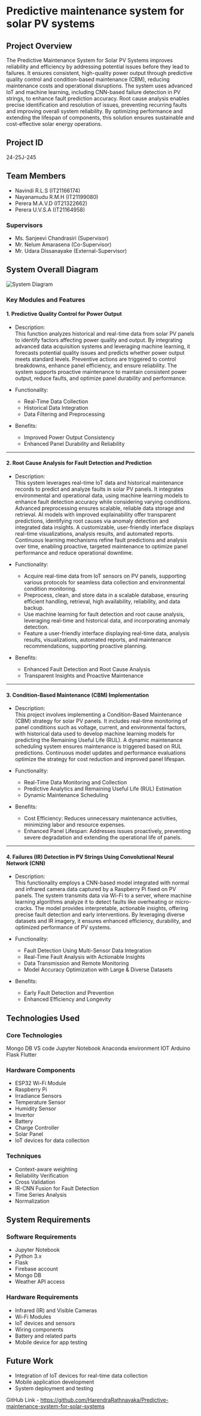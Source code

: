 # Predictive maintenance system for solar PV systems

## Project Overview
The Predictive Maintenance System for Solar PV Systems improves reliability and efficiency by addressing potential issues before they lead to failures. It ensures consistent, high-quality power output through predictive quality control and condition-based maintenance (CBM), reducing maintenance costs and operational disruptions. The system uses advanced IoT and machine learning, including CNN-based failure detection in PV strings, to enhance fault prediction accuracy. Root cause analysis enables precise identification and resolution of issues, preventing recurring faults and improving overall system reliability. By optimizing performance and extending the lifespan of components, this solution ensures sustainable and cost-effective solar energy operations.

## Project ID
24-25J-245

## Team Members
- Navindi R.L.S (IT21166174)
- Nayanamudu R.M.H (IT21199080)
- Perera M.A.V.D (IT21322662)
- Perera U.V.S.A (IT21164958)

### Supervisors
- Ms. Sanjeevi Chandrasiri (Supervisor)
- Mr. Nelum Amarasena (Co-Supervisor)
- Mr. Udara Dissanayake (External-Supervisor)

## System Overall Diagram

![System Diagram](diagram.png)

### Key Modules and Features

#### 1. Predictive Quality Control for Power Output
- Description:  
  This function analyzes historical and real-time data from solar PV panels to identify factors affecting power quality and output. By integrating advanced data acquisition systems and leveraging machine learning, it forecasts potential quality issues and predicts whether power output meets standard levels. Preventive actions are triggered to control breakdowns, enhance panel efficiency, and ensure reliability. The system supports proactive maintenance to maintain consistent power output, reduce faults, and optimize panel durability and performance.

- Functionality:  
  - Real-Time Data Collection  
  - Historical Data Integration  
  - Data Filtering and Preprocessing  

- Benefits:  
  - Improved Power Output Consistency  
  - Enhanced Panel Durability and Reliability  

---

#### 2. Root Cause Analysis for Fault Detection and Prediction
- Description:  
  This system leverages real-time IoT data and historical maintenance records to predict and analyze faults in solar PV panels. It integrates environmental and operational data, using machine learning models to enhance fault detection accuracy while considering varying conditions. Advanced preprocessing ensures scalable, reliable data storage and retrieval. AI models with improved explainability offer transparent predictions, identifying root causes via anomaly detection and integrated data insights. A customizable, user-friendly interface displays real-time visualizations, analysis results, and automated reports. Continuous learning mechanisms refine fault predictions and analysis over time, enabling proactive, targeted maintenance to optimize panel performance and reduce operational downtime.

- Functionality:  
  - Acquire real-time data from IoT sensors on PV panels, supporting various protocols for seamless data collection and environmental condition monitoring.  
  - Preprocess, clean, and store data in a scalable database, ensuring efficient handling, retrieval, high availability, reliability, and data backup.  
  - Use machine learning for fault detection and root cause analysis, leveraging real-time and historical data, and incorporating anomaly detection.  
  - Feature a user-friendly interface displaying real-time data, analysis results, visualizations, automated reports, and maintenance recommendations, supporting proactive planning.  

- Benefits:  
  - Enhanced Fault Detection and Root Cause Analysis  
  - Transparent Insights and Proactive Maintenance  

---

#### 3. Condition-Based Maintenance (CBM) Implementation
- Description:  
  This project involves implementing a Condition-Based Maintenance (CBM) strategy for solar PV panels. It includes real-time monitoring of panel conditions such as voltage, current, and environmental factors, with historical data used to develop machine learning models for predicting the Remaining Useful Life (RUL). A dynamic maintenance scheduling system ensures maintenance is triggered based on RUL predictions. Continuous model updates and performance evaluations optimize the strategy for cost reduction and improved panel lifespan.

- Functionality:  
  - Real-Time Data Monitoring and Collection  
  - Predictive Analytics and Remaining Useful Life (RUL) Estimation  
  - Dynamic Maintenance Scheduling  

- Benefits:  
  - Cost Efficiency: Reduces unnecessary maintenance activities, minimizing labor and resource expenses.  
  - Enhanced Panel Lifespan: Addresses issues proactively, preventing severe degradation and extending the operational life of panels.  

---

#### 4. Failures (IR) Detection in PV Strings Using Convolutional Neural Network (CNN)
- Description:  
  This functionality employs a CNN-based model integrated with normal and infrared camera data captured by a Raspberry Pi fixed on PV panels. The system transmits data via Wi-Fi to a server, where machine learning algorithms analyze it to detect faults like overheating or micro-cracks. The model provides interpretable, actionable insights, offering precise fault detection and early interventions. By leveraging diverse datasets and IR imagery, it ensures enhanced efficiency, durability, and optimized performance of PV systems.

- Functionality:  
  - Fault Detection Using Multi-Sensor Data Integration  
  - Real-Time Fault Analysis with Actionable Insights  
  - Data Transmission and Remote Monitoring  
  - Model Accuracy Optimization with Large & Diverse Datasets  

- Benefits:  
  - Early Fault Detection and Prevention  
  - Enhanced Efficiency and Longevity  

## Technologies Used
### Core Technologies
Mongo DB
VS code
Jupyter Notebook
Anaconda environment
IOT
Arduino
Flask
Flutter

### Hardware Components
- ESP32 Wi-Fi Module
- Raspberry Pi
- Irradiance Sensors
- Temperature Sensor
- Humidity Sensor
- Invertor
- Battery
- Charge Controller
- Solar Panel
- IoT devices for data collection

### Techniques
- Context-aware weighting 
- Reliability Verification
- Cross Validation
- IR-CNN Fusion for Fault Detection
- Time Series Analysis
- Normalization

## System Requirements
### Software Requirements
- Jupyter Notebook
- Python 3.x
- Flask
- Firebase account
- Mongo DB
- Weather API access

### Hardware Requirements
- Infrared (IR) and Visible Cameras
- Wi-Fi Modules
- IoT devices and sensors
- Wiring components
- Battery and related parts
- Mobile device for app testing

## Future Work
- Integration of IoT devices for real-time data collection
- Mobile application development
- System deployment and testing

GitHub Link - https://github.com/HarendraRathnayaka/Predictive-maintenance-system-for-solar-systems
